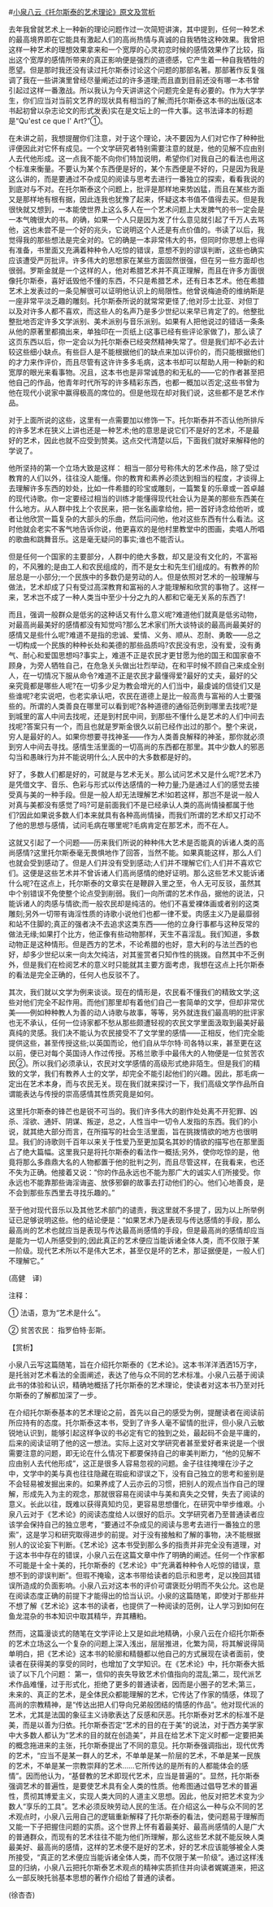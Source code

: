 #[小泉八云《托尔斯泰的艺术理论》原文及赏析](https://www.vrrw.net/wx/12177.html)

去年我曾就艺术上一种新的理论问题作过一次简短讲演，其中提到，任何一种艺术的最高境界即在它能具有激起人们的高尚热情与真诚的自我牺牲这种效果。我曾把这样一种艺术的理想效果拿来和一个宽厚的心灵初恋时候的感情效果作了比较，指出这个宽厚的感情所带来的真正影响便是强烈的道德感，它产生着一种自我牺牲的愿望。但是那时我还没有读过托尔斯泰讨论这个问题的那部名著。那部著作反复强调了我在一些讲演里曾经尽量阐述过的许多道理;而且直到目前还没有哪一本书曾引起过这样一番激战。所以我认为今天讲讲这个问题完全是有必要的。作为大学学生，你们应当对当前文艺界的现状具有相当的了解;而托尔斯泰这本书的出版(这本书起初曾以杂志论文的形式发表)实在是文坛上的一件大事。这书法译本的标题是“Qu'est ce que l' Art?”①。

在未讲之前，我想提醒你们注意，对于这个理论，决不要因为人们对它作了种种批评便因此对它怀有成见。一个文学研究者特别需要注意的就是，他的见解不应由别人去代他形成。这一点我不能不向你们特加说明，希望你们对我自己的看法也用这个标准来衡量。不要认为某个东西便是好的，某个东西便是不好的，只是因为我是这么讲的，而是要通过不杂成见的阅读与思考去进行一番独立的探索，看看我说的到底对与不对。在托尔斯泰这个问题上，批评是那样地来势凶猛，而且在某些方面又是那样地有根有据，因此连我也犹豫了起来，怀疑这本书值不值得去买。但是我很快就又想到，一本能使世界上这么多人在一个艺术问题上大发脾气的书一定会是一本气魄很大的书。的确，如果一个人只是因为发了什么意见就引起了千万人去骂他，这也未尝不是一个好的兆头，它说明这个人还是有点价值的。书读了以后，我觉得我的那些想法是完全对的。它的确是一本非常伟大的书，但同时你思想上也得有准备，书里面又充满着种种令人吃惊的错误，意想不到的谬误判断，这些也确实应该遭受严厉批评。许多伟大的思想家在某些方面固然很强，但在另一些方面却也很弱。罗斯金就是一个这样的人，他对希腊艺术并不真正理解，而且在许多方面很像托尔斯泰，喜好诋毁他不懂的东西，不只是希腊艺术，还有日本艺术。他在希腊艺术上发表过的一条见解很可以证明他认识上的局限性。他曾说梅迪奇的维纳斯是一座非常平淡乏趣的雕刻。托尔斯泰所说的就常常更怪了;他对莎士比亚、对但丁以及对许多人都不喜欢，而这些人的名声乃是多少世纪以来早已肯定了的。他整批整批地否定许多文学派别、美术派别与音乐派别。如果有人把他说过的错话一条条从他的原著里都摘出来，单独印在一页纸上(这事已经有些评论家做了)，那么读了这页东西以后，你一定会以为托尔斯泰已经突然精神失常了。但是我们却不必去计较这些细小缺点。有些巨人是不能根据他们的缺点来加以评价的，而只能根据他们的才力来作评价，而且尽管有这许许多多毛病，这本书却可以帮助人用一种新的和宽厚的眼光来看事物。况且，这本书也是非常诚恳的和无私的——它的作者甚至把他自己的作品，他青年时代所写的许多精彩东西，也都一概加以否定;这些书曾为他在现代小说家中赢得极高的席位的。但是他现在却对我们说，这些都不是艺术作品。



对于上面所说的这些，这里有一点需要加以修饰一下。托尔斯泰并不否认他所排斥的许多艺术在狭义上讲也还是一种艺术;他的意思是说它们不是好的艺术，不是最好的艺术，因此也就不应受到赞美。这点交代清楚以后，下面我们就好来解释他的学说了。

他所坚持的第一个立场大致是这样： 相当一部分号称伟大的艺术作品，除了受过教育的人们以外，往往没人能懂。你的教育和素养必须达到相当的程度，才谈得上去理解许多东西的妙处，比如一件希腊的珍宝或雕刻，一篇繁复的乐章或一首卓越的现代诗歌。你一定要经过相当的训练才能懂得现代社会认为是美的那些东西美在什么地方。从人群中找上个农民来，把一张名画拿给他，把一首好诗念给他听，或者让他欣赏一篇复杂的大部头的乐曲，然后问问他，他对这些东西有什么看法。这时他就会老实不客气地告诉你说，他更喜欢的是他村里教堂中的图画，卖唱人所唱的歌曲和跳舞音乐。这是毫无疑问的事实;谁也不能否认。

但是任何一个国家的主要部分，人群中的绝大多数，却又是没有文化的，不富裕的，不风雅的;是由工人和农民组成的，而不是女士和先生们组成的。有教养的阶层总是一小部分;一个民族中的多数仍是劳动的人。但是依照对艺术的一般理解与做法，艺术却成了只有受过高深教育和富裕的人才能理解和欣赏的事物了。这样一来，艺术岂不成了一种人类当中至少十分之九的人都和它毫无关系的东西了!

而且，强调一般群众是低劣的这种话又有什么意义呢?难道他们就真是低劣动物，对最高尚最美好的感情都没有知觉吗?那么艺术家们所大谈特谈的最高尚最美好的感情又是些什么呢?难道不是指的忠诚、爱情、义务、顺从、忍耐、勇敢——总之一切构成一个民族的种种长处和美德的那些品质吗?农民没有忠，没有爱，没有勇气、耐心和爱国思想吗?事实上，难道不正是农民才更甘愿为他的国王和国家奋不顾身，为旁人牺牲自己，在危急关头做出壮烈举动，在和平时候不顾自己来成全别人，在一切情况下服从命令?难道不正是农民才最懂得爱?最好的丈夫，最好的父亲究竟都是哪些人呢?在一切多少足为教会增光的人们当中，最虔诚的信徒们又是些谁呢?老实说吧，也老实承认吧，农民在道德上是比一般高贵与富裕的人士要强些的。所谓的人类善良在哪里可以看到呢?各种道德的通俗范例到哪里去找呢?是到城里的富人中间去找呢，还是到村民中间，到那些不懂什么是艺术的人们中间去找呢?答案只有一个，而且也就是罗斯金很久以前已经作出过的那个。整个来说，穷人是最好的人。如果你想要寻找神圣——作为人类善良解释的神圣，那你就必须到穷人中间去寻找。感情生活里面的一切高尚的东西都在那里。其中少数人的邪恶勾当和愚昧行为并不能说明什么;人民中的大多数都是好的。

好了，多数人们都是好的，可就是与艺术无关。那么试问艺术又是什么呢?艺术乃是凭借文字、音乐、色彩与形式以传达感情的一种力量;乃是通过人们的感觉去接受真与美的一种手段。但是一般人却无法理解艺术!如若这样，那岂不是说一般人对真与美都没有感觉了吗?可是前面我们不是已经承认人类的高尚情操都属于他们?因此如果说多数人们本来就具有各种高尚情操，而我们所谓的艺术却又打动不了他的思想与感情，试问毛病在哪里呢?毛病肯定在那艺术，而不在人。

这就又引起了一个问题——历来我们所说的种种伟大艺术是否能真的诉诸人类的高尚感情?这里托尔斯泰毫无畏惧地作了回答，当然不能。如果真能这样，那么人们也就会受到感动了。但是人们并没有受到感动;人们并不理解它们;人们并不喜欢它们。这便是这些艺术并不曾诉诸人们高尚感情的绝好证明。那么这些艺术又能诉诸什么呢?在这点上，托尔斯泰的文章实在是鞭辟入里之至，令人无可反驳，虽然其中个别错误不免使整个论点受到削弱。我们一向所谓的艺术作品，据他的说法，只能诉诸人的肉感与情欲;而一般农民却是纯洁的。他们不喜爱裸体画或者别的这类雕刻;另外一切带有诲淫性质的诗歌小说他们也都一律不爱。肉感主义乃是最靡弱和站不住脚的;真正的强者决不去追求这类东西——他的立身行事都与这种反常的做法无缘;如果打个比方，他正像有些动物那样，天生不喜淫乱。我们知道，多数动物正是这种情形。但是西方的艺术，不论希腊的也好，意大利的与法兰西的也好，却多少世纪以来一向太欠纯洁，对其鉴赏者只知作性的挑拨。自然其中不乏例外，但是我们在检阅艺术的意义时只能就其主要方面考虑，我想在这点上托尔斯泰的看法是完全正确的，任何人也反驳不了。

其次，我们就以文学为例来谈谈。现在的情形是，农民看不懂我们的精致文学;这些对他们完全不起作用。而他们那里却有着他们自己一套简单的文学，但却非常优美——例如种种教人为善的动人诗歌与故事，等等，另外就连我们最高明的批评家也无不承认，任何一位诗家都不愁从那些颇遭轻视的农民文学里面汲取到最美好最真纯的灵感。我们决不能认为农民接受不了文学里的感情——正相反，他们完全能提供这些，甚至传授这些;以英国而论，他们自从华尔特·司各特以来，甚至更在这以前，便已对每个英国诗人作过传授。苏格兰歌手中最伟大的人物便是一位贫苦农民②。所以我们必须承认，农民对文学感情的高级形式绝非陌生。但是我们的精致的文学，我们有教养人士的文学，却完全不能引起他们的兴趣。因此，那毛病一定出在艺术本身，而与农民无关。现在我们就来探讨一下，我们高级文学作品所自谓能表达与传授的崇高感情其性质究竟是如何。

这里托尔斯泰的锋芒也是锐不可当的。我们许多伟大的剧作处处离不开犯罪、凶杀、淫欲、通奸、阴谋、叛逆，总之，人性当中一切令人发指的东西。我们的小说，就其绝大部分而言，在所描写的社会生活里面，旨在挑拨情欲的地方也很明显。我们的诗歌则千百年以来关于性爱乃至更加莫名其妙的情欲的描写也在那里面占了绝大篇幅。这里我只是将托尔斯泰的看法作一概括;另外，使你吃惊的是，他竟将那么多鼎鼎大名的人物都置于他的批判之列，而且尽管这样，在我看来，也还不失为正确。他接着又说：“你的作品永远也不能为那广大的诚实人们所接受。你永远也不能靠那些诲淫诲盗、放侈邪僻的故事去打动他们的心。他们心地善良，是不会到那些东西里去寻找乐趣的。”

至于他对现代音乐以及其他艺术部门的谴责，我这里就不多提了，因为以上所举例证已足够说明这些。他的结论便是：“如果艺术乃是表现与传达感情的手段，那么最高尚的艺术也就应当是表现与传达最高尚感情的手段，但是最高尚的感情却应当是能为一切人所感受到的;因此真正的艺术便应当能诉诸全体人类，而不仅限于某一阶级。现代艺术所以不是伟大艺术，甚至仅是坏的艺术，那证据便是，一般人们不理解它。”

(高健　译)

注释：

① 法语，意为“艺术是什么”。

② 贫苦农民： 指罗伯特·彭斯。

【赏析】

小泉八云写这篇随笔，旨在介绍托尔斯泰的《艺术论》。这本书洋洋洒洒15万字，是托翁对艺术看法的全面阐述，表达了他与众不同的艺术标准。小泉八云基于阅读此书的体验和认识，精确地概括了托尔斯泰的艺术理论，使读者对这本书乃至对托尔斯泰的了解都加深了一步。

在介绍托尔斯泰基本的艺术理论之前，首先以自己的感受为例，提醒读者在阅读前所应持有的态度。托尔斯泰这本书，受到了许多人毫不留情的批评，但小泉八云敏锐地认识到，能够引起这样争议的书必定有它的独到之处，最起码不会是平庸的，后来的阅读证明了他的这一想法。实际上这对文学研究者甚至爱好者来说是一个很需要注意的问题，即无论在什么情况下都要保持自己的审美判断力，“他的见解不应由别人去代他形成”，这正是很多人容易忽视的问题。金子往往掩埋在沙子之中，文学中的美与真也往往隐藏在瑕疵和谬误之下，没有自己独立的思考和鉴别是不会轻易被发掘出来的。如果养成了人云亦云的习惯，把别人的观点当作自己的理解，形成先入为主的观念，那就很容易在阅读中与美和真失之交臂，失去了阅读的意义。长此以往，既难以获得真知灼见，更容易思想僵化，在研究中举步维艰。小泉八云对于《艺术论》的阅读态度给人以很好的启示。文学研究者乃至普通读者应该学会保持自己的独立思考，“要通过不杂成见的阅读与思考去进行一番独立的思索”，这是学习和研究取得进步的前提。对于没有接触和了解的事物，决不能根据别人的议论妄下判断。《艺术论》这本书受到那么多的指责并非完全没有道理，对于这本书中存在的错误，小泉八云在这篇文章中作了明确的阐述。任何一个作家都不可能是十全十美的，托尔斯泰的《艺术论》中“充满着种种令人吃惊的错误，意想不到的谬误判断”。但瑕不掩瑜，这本书带给读者的启示和思考，足以挽回其错误所造成的负面影响。小泉八云对这本书的评价可谓褒贬分明而不失公允。这也是在阅读态度正确的前提下才能得出的恰当认识。小泉的这篇随笔，即使对于那些并不想了解《艺术论》这本书的读者，也提供了一种阅读的范例，让人学习到如何在鱼龙混杂的书本知识中取其精华，弃其糟粕。

然而，这篇漫谈式的随笔在文学评论上又是如此地精确，小泉八云在介绍托尔斯泰的艺术立场这么一个复杂的问题上深入浅出，层层推进，化繁为简，将其解说得简单明白，把《艺术论》这本书的轮廓和精髓都以他自己的方式展现在读者面前，使读者在获得美的享受的同时，也增加了文学知识。在《艺术论》中，托尔斯泰大抵谈了以下几个问题： 第一，信仰的丧失导致艺术价值指向的混乱;第二，现代派艺术作品难懂，过于形式化，拒绝了更多的普通读者，因而是小圈子的艺术;第三，未来的、真正的艺术，是全体民众都能理解的艺术，它传达了作家的情感，体现了高尚的宗教精神，是“传达出把人们导向兄弟般团结的情感的作品”。他对现代派的艺术，尤其是法国的象征主义诗歌表达了反感和厌恶。托尔斯泰对艺术的标准不是美，而是以善为归依。托尔斯泰否定“艺术的目的在于美”的说法，对于西方美学家中大多数人都认为“艺术的目的就在创造美”，并且在给艺术下定义时都一定要把美的概念拖进来的主张，托尔斯泰提出了不同的意见。托尔斯泰强调指出，现代优秀的艺术，“应当不是某一群人的艺术，不单单是某一阶层的艺术，不单是某一民族的艺术，不单是某一宗教崇拜的艺术……它所传达的是所有的人都能体会的感情”。因而他认为，“基督教的艺术即现代艺术，应当是普遍的”。显然，托尔斯泰强调艺术的普遍性，是要使艺术具有全人类的性质。他希图通过倡导艺术的普遍性，贯彻其博爱主义，实现人类大同的人道主义思想。因此，他反对把艺术变为少数人“享乐的工具”。艺术必须反映劳动人民的生活。在介绍这么一种与众不同的艺术观点时，小泉八云用自己的逻辑重新解释了托尔斯泰的看法，使问题易于理解而又能一下子把握住问题的实质。这个世界上怀有着最美好、最高尚感情的人是广大的普通群众，而现有的艺术往往不能为他们所理解，那么这些艺术就不能反映人类最美好、最高尚的感情，这样的艺术便不是好的艺术，好的艺术应该能够被全人类所接受，“真正的艺术便应当能诉诸全体人类，而不仅限于某一阶级”。通过这样浅显的归纳，小泉八云把托尔斯泰艺术观点的精神实质抓住并向读者娓娓道来，把这么一部反映托翁基本思想的著作介绍给了普通的读者。

(徐杏杏)

